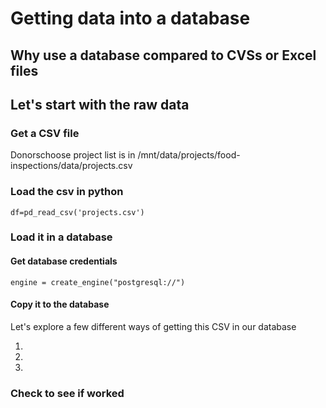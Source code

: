 # Getting data into a database

## Why use a database compared to CVSs or Excel files

## Let's start with the raw data

### Get a CSV file

Donorschoose project list is in /mnt/data/projects/food-inspections/data/projects.csv

### Load the csv in python

```
df=pd_read_csv('projects.csv')
```

### Load it in a database

#### Get database credentials

```
engine = create_engine("postgresql://")  

```

#### Copy it to the database
 
Let's explore a few different ways of getting this CSV in our database

1.

2. 

3. 


### Check to see if worked
